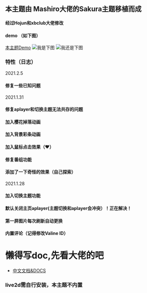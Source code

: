 ## 本主题由 Mashiro大佬的Sakura主题移植而成
#### 经过Hojun和xbclub大佬修改
#### demo （如下图）
[本主题Demo](https://mouup.top)
![我是下图](https://cdn.jsdelivr.net/gh/imouup/pic/pic/第一屏.PNG)
![我还是下图](https://cdn.jsdelivr.net/gh/imouup/pic/pic/首页文章栏.PNG)
### 特性（日志）
2021.2.5
#### 修复一些已知问题
2021.1.31
#### 修复aplayer和切换主题无法共存的问题
#### 加入樱花掉落动画
#### 加入背景彩条动画
#### 加入鼠标点击效果（❤）
#### 修复番组功能
#### 添加了一下奇怪的效果（自己探索）
2021.1.28
#### 加入切换主题功能
#### 默认关闭主页aplayer(主题切换和aplayer会冲突）！正在解决！
#### 第一屏图片每次刷新自动更换
#### 内置评论（记得修改Valine ID）

# 懒得写doc,先看大佬的吧
- [中文文档&DOCS](https://docs.hojun.cn/sakura/docs/#/home)
### live2d需自行安装，本主题不内置

